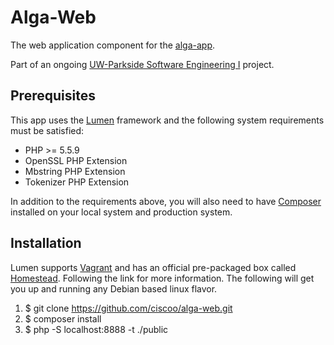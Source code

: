 # Alga-Web
The web application component for the [alga-app](https://github.com/kellyrose0902/alga-app).

Part of an ongoing [UW-Parkside Software Engineering I](http://green.uwp.edu/departments/computer.science/courses/csci475.cfm) project.

## Prerequisites

This app uses the [Lumen](http://lumen.laravel.com/) framework and the following system requirements must be satisfied:

* PHP >= 5.5.9
* OpenSSL PHP Extension
* Mbstring PHP Extension
* Tokenizer PHP Extension

In addition to the requirements above, you will also need to have [Composer](https://getcomposer.org/) installed on your local system and production system.

## Installation

Lumen supports [Vagrant](https://www.vagrantup.com/) and has an official pre-packaged box called [Homestead](http://laravel.com/docs/5.1/homestead).
Following the link for more information. The following will get you up and running any Debian based linux flavor.

1. $ git clone https://github.com/ciscoo/alga-web.git
2. $ composer install
3. $ php -S localhost:8888 -t ./public
